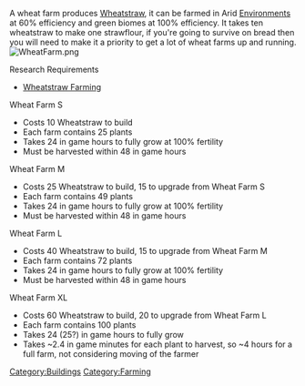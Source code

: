 A wheat farm produces [Wheatstraw](Wheatstraw.md "wikilink"), it can be
farmed in Arid [Environments](Environment.md "wikilink") at 60% efficiency
and green biomes at 100% efficiency. It takes ten wheatstraw to make one
strawflour, if you're going to survive on bread then you will need to
make it a priority to get a lot of wheat farms up and running.
![](WheatFarm.png "WheatFarm.png")

Research Requirements

- [Wheatstraw Farming](Wheatstraw_Farming_(Tech).md "wikilink")

Wheat Farm S

- Costs 10 Wheatstraw to build
- Each farm contains 25 plants
- Takes 24 in game hours to fully grow at 100% fertility
- Must be harvested within 48 in game hours

Wheat Farm M

- Costs 25 Wheatstraw to build, 15 to upgrade from Wheat Farm S
- Each farm contains 49 plants
- Takes 24 in game hours to fully grow at 100% fertility
- Must be harvested within 48 in game hours

Wheat Farm L

- Costs 40 Wheatstraw to build, 15 to upgrade from Wheat Farm M
- Each farm contains 72 plants
- Takes 24 in game hours to fully grow at 100% fertility
- Must be harvested within 48 in game hours

Wheat Farm XL

- Costs 60 Wheatstraw to build, 20 to upgrade from Wheat Farm L
- Each farm contains 100 plants
- Takes 24 (25?) in game hours to fully grow
- Takes ~2.4 in game minutes for each plant to harvest, so ~4 hours for
  a full farm, not considering moving of the farmer

[Category:Buildings](Category:Buildings "wikilink")
[Category:Farming](Category:Farming "wikilink")